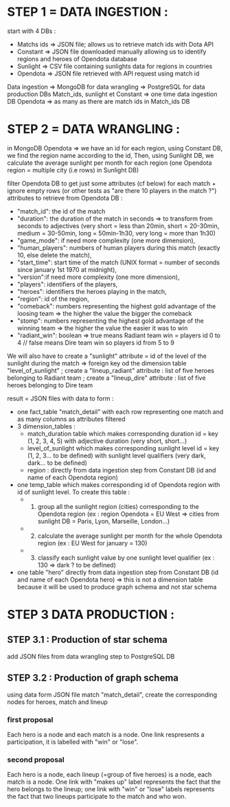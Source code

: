 # STEP 1 = DATA INGESTION :

start with 4 DBs :
- Matchs ids => JSON file; allows us to retrieve match ids with Dota API
- Constant => JSON file downloaded manually allowing us to identify regions and heroes of Opendota database
- Sunlight => CSV file containing sunlights data for regions in countries
- Opendota => JSON file retrieved with API request using match id

Data ingestion => MongoDB for data wrangling => PostgreSQL for data production
DBs Match_ids, sunlight et Constant => one time data ingestion
DB Opendota => as many as there are match ids in Match_ids DB

# STEP 2 = DATA WRANGLING :

in MongoDB
Opendota => we have an id for each region, using Constant DB, we find the region name according to the id,
Then, using Sunlight DB, we calculate the average sunlight per month for each region (one Opendota region = multiple city (i.e rows) in Sunlight DB)

filter Opendota DB to get just some attributes (cf below) for each match + ignore empty rows (or other tests as "are there 10 players in the match ?")
attributes to retrieve from Opendota DB :
- "match_id": the id of the match
- "duration": the duration of the match in seconds => to transform from seconds to adjectives (very short = less than 20min, short = 20-30min,
medium = 30-50min, long = 50min-1h30, very long = more than 1h30)
- "game_mode": if need more complexity (one more dimension),
- "human_players": numbers of human players during this match (exactly 10, else delete the match),
- "start_time": start time of the match (UNIX format = number of seconds since january 1st 1970 at midnight),
- "version":if need more complexity (one more dimension),
- "players": identifiers of the players,
- "heroes": identifiers the heroes playing in the match,
- "region": id of the region,
- "comeback": numbers representing the highest gold advantage of the loosing team => the higher the value the bigger the comeback
- "stomp": numbers representing the highest gold advantage of the winning team => the higher the value the easier it was to win
- "radiant_win": boolean => true means Radiant team win = players id 0 to 4 // false means Dire team win so players id from 5 to 9

We will also have to create a "sunlight" attribute = id of the level of the sunlight during the match => foreign key od the dimension table "level_of_sunlight" ; create a "lineup_radiant" attribute : list of five heroes belonging to Radiant team ; create a "lineup_dire" attribute : list of five heroes belonging to Dire team

result = JSON files with data to form :
- one fact_table "match_detail" with each row representing one match and as many columns as attributes filtered
- 3 dimension_tables :
    - match_duration table which makes corresponding duration id = key (1, 2, 3, 4, 5) with adjective duration (very short, short...)
    - level_of_sunlight which makes corresponding sunlight level id = key (1, 2, 3... to be defined) with sunlight level qualifiers (very dark, dark... to be defined)
    - region : directly from data ingestion step from Constant DB (id and name of each Opendota region)
- one temp_table which makes corresponding id of Opendota region with id of sunlight level. To create this table :
    - 1) group all the sunlight region (cities) corresponding to the Opendota region (ex : region Opendota = EU West => cities from sunlight DB = Paris, Lyon, Marseille, London...)
    - 2) calculate the average sunlight per month for the whole Opendota region (ex : EU West for january = 130)
    - 3) classify each sunlight value by one sunlight level qualifier (ex : 130 => dark ? to be defined) 
- one table "hero" directly from data ingestion step from Constant DB (id and name of each Opendota hero) => this is not a dimension table because it will be used to produce graph schema and not star schema

# STEP 3 DATA PRODUCTION :

## STEP 3.1 : Production of star schema

add JSON files from data wrangling step to PostgreSQL DB

## STEP 3.2 : Production of graph schema

using data form JSON file match "match_detail", create the corresponding nodes for heroes, match and lineup

### first proposal 
Each hero is a node and each match is a node. One link respresents a participation, it is labelled with "win" or "lose".
### second proposal 
Each hero is a node, each lineup (=group of five heroes) is a node, each match is a node. One link with "makes up" label represents the fact that the hero belongs to the lineup; one link with "win" or "lose" labels represents the fact that two lineups participate to the match and who won.


